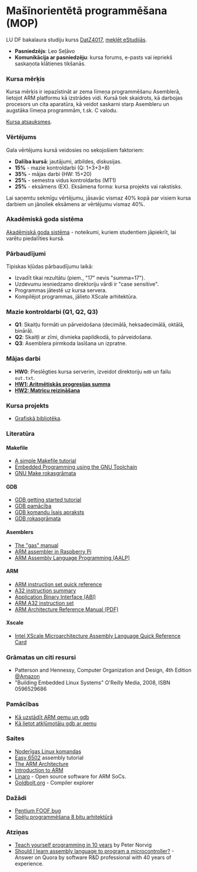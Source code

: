 # Mašīnorientētā programmēšana (MOP)

LU DF bakalaura studiju kurss [DatZ4017](https://luis.lu.lv/pls/pub/kursi.kurss_dati?l=1&p_kods=2DAT4074), [meklēt eStudijās](http://estudijas.lu.lv/course/search.php?search=DatZ4017).

- **Pasniedzējs**: Leo Seļāvo
- **Komunikācija ar pasniedzēju**: kursa forums, e-pasts vai iepriekš saskaņota klātienes tikšanās.

### Kursa mērķis

Kursa mērķis ir iepazīstināt ar zema līmeņa programmēšanu Asemblerā, lietojot ARM platformu kā izstrādes vidi. Kursā tiek skaidrots, kā darbojas procesors un cita aparatūra, kā veidot saskarni starp Asembleru un augstāka līmeņa programmām, t.sk. C valodu.

[Kursa atsauksmes](http://selavo.lv/wiki/index.php/MOP-m_kursa_atsauksmes_2013 "MOP-m kursa atsauksmes 2013").

### Vērtējums

Gala vērtējums kursā veidosies no sekojošiem faktoriem:

- **Dalība kursā**: jautājumi, atbildes, diskusijas.
- **15%** - mazie kontroldarbi (Q: 1+3+3+8)
- **35%** - mājas darbi (HW: 15+20)
- **25%** - semestra vidus kontroldarbs (MT1)
- **25%** - eksāmens (EX). Eksāmena forma: kursa projekts vai rakstisks.

Lai saņemtu sekmīgu vērtējumu, jāsavāc vismaz 40% kopā par visiem kursa darbiem un jānoliek eksāmens ar vērtējumu vismaz 40%.

### Akadēmiskā goda sistēma

[Akadēmiskā goda sistēma](http://selavo.lv/wiki/index.php/Akad%C4%93misk%C4%81_goda_sist%C4%93ma) - noteikumi, kuriem studentiem jāpiekrīt, lai varētu piedalīties kursā.

### Pārbaudījumi

Tipiskas kļūdas pārbaudījumu laikā:

- Izvadīt tikai rezultātu (piem., "17" nevis "summa=17").
- Uzdevumu iesniedzamo direktoriju vārdi ir "case sensitive".
- Programmas jātestē uz kursa servera.
- Kompilējot programmas, jālieto XScale arhitektūra.

### Mazie kontroldarbi (Q1, Q2, Q3)

- **Q1**: Skaitļu formāti un pārveidošana (decimālā, heksadecimālā, oktālā, binārā).
- **Q2**: Skaitļi ar zīmi, divnieka papildkodā, to pārveidošana.
- **Q3**: Asemblera pirmkoda lasīšana un izpratne.

### Mājas darbi

- **HW0**: Pieslēgties kursa serverim, izveidot direktoriju `md0` un failu `out.txt`.
- **[HW1: Aritmētiskās progresijas summa](http://selavo.lv/wiki/index.php/LU-MOP-MD1)**
- **[HW2: Matricu reizināšana](http://selavo.lv/wiki/index.php/LU-MOP-MD2)**

### Kursa projekts

- [Grafiskā bibliotēka](http://selavo.lv/wiki/index.php/LU-MOP-KP).

### Literatūra

#### Makefile

- [A simple Makefile tutorial](https://www.cs.colby.edu/maxwell/courses/tutorials/maketutor/)
- [Embedded Programming using the GNU Toolchain](http://www.bravegnu.org/gnu-eprog/)
- [GNU Make rokasgrāmata](https://www.gnu.org/software/make/manual/)

#### GDB

- [GDB getting started tutorial](https://developers.redhat.com/blog/2021/04/30/the-gdb-developers-gnu-debugger-tutorial-part-1-getting-started-with-the-debugger)
- [GDB pamācība](https://www.cs.umd.edu/~srhuang/teaching/cmsc212/gdb-tutorial-handout.pdf)
- [GDB komandu īsais apraksts](http://web.cecs.pdx.edu/~jrb/cs201/lectures/handouts/gdbcomm.txt)
- [GDB rokasgrāmata](http://www.gnu.org/software/gdb/documentation/)

#### Asemblers

- [The "gas" manual](http://sourceware.org/binutils/docs/as/index.html)
- [ARM assembler in Raspberry Pi](https://thinkingeek.com/arm-assembler-raspberry-pi/)
- [ARM Assembly Language Programming (AALP)](http://www.peter-cockerell.net/aalp/html/frames.html)

#### ARM

- [ARM instruction set quick reference](http://pages.cs.wisc.edu/~markhill/restricted/arm_isa_quick_reference.pdf)
- [A32 instruction summary](https://developer.arm.com/documentation/100076/0100/a32-t32-instruction-set-reference/a32-and-t32-instructions/a32-and-t32-instruction-summary?lang=en)
- [Application Binary Interface (ABI)](https://developer.arm.com/architectures/system-architectures/software-standards/abi)
- [ARM A32 instruction set](https://developer.arm.com/architectures/instruction-sets/base-isas/a32)
- [ARM Architecture Reference Manual (PDF)](http://www.altera.com/literature/third-party/archives/ddi0100e_arm_arm.pdf)

#### Xscale

- [Intel XScale Microarchitecture Assembly Language Quick Reference Card](http://download.intel.com/design/intelxscale/27347302.pdf)

### Grāmatas un citi resursi

- Patterson and Hennessy, Computer Organization and Design, 4th Edition [@Amazon](http://www.amazon.com/Computer-Organization-Design-Fourth-Architecture/dp/0123744938)
- "Building Embedded Linux Systems" O'Reilly Media, 2008, ISBN 0596529686

### Pamācības

- [Kā uzstādīt ARM qemu un gdb](http://selavo.lv/wiki/index.php/Arm-linux-gnueabi-gcc_un_qemu-arm)
- [Kā lietot atkļūmotāju gdb ar qemu](http://selavo.lv/wiki/index.php/GDB_ar_QUEMU)

### Saites

- [Noderīgas Linux komandas](http://selavo.lv/wiki/index.php/Linux_komandas)
- [Easy 6502](https://skilldrick.github.io/easy6502/) assembly tutorial
- [The ARM Architecture](http://www.arm.com/files/pdf/ARM_Arch_A8.pdf)
- [Introduction to ARM](http://www.davespace.co.uk/arm/introduction-to-arm/index.html)
- [Linaro](http://www.linaro.org/) - Open source software for ARM SoCs.
- [Goldbolt.org](https://godbolt.org/) - Compiler explorer

### Dažādi

- [Pentium FOOF bug](https://en.wikipedia.org/wiki/Pentium_F00F_bug)
- [Spēļu programmēšana 8 bitu arhitektūrā](https://youtu.be/TPbroUDHG0s)

### Atziņas

- [Teach yourself programming in 10 years](http://norvig.com/21-days.html) by Peter Norvig
- [Should I learn assembly language to program a microcontroller?](https://qr.ae/pGBj0b) - Answer on Quora by software R&D professional with 40 years of experience.

